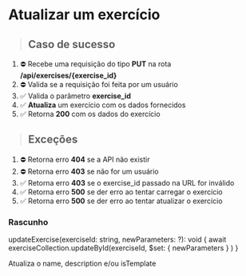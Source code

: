 # Atualizar um exercício

> ## Caso de sucesso

1. ⛔ Recebe uma requisição do tipo **PUT** na rota **/api/exercises/{exercise_id}**
2. ⛔ Valida se a requisição foi feita por um usuário
3. ✅ Valida o parâmetro **exercise_id**
4. ✅ **Atualiza** um exercício com os dados fornecidos
5. ✅ Retorna **200** com os dados do exercício

> ## Exceções

1. ⛔ Retorna erro **404** se a API não existir
2. ⛔ Retorna erro **403** se não for um usuário
3. ✅ Retorna erro **403** se o exercise_id passado na URL for inválido
4. ✅ Retorna erro **500** se der erro ao tentar carregar o exercício
5. ✅ Retorna erro **500** se der erro ao tentar atualizar o exercício

### Rascunho

updateExercise(exerciseId: string, newParameters: ?): void {
  await exerciseCollection.updateById(exerciseId, 
    $set: {
      newParameters
    }
  )
}

Atualiza o name, description e/ou isTemplate
